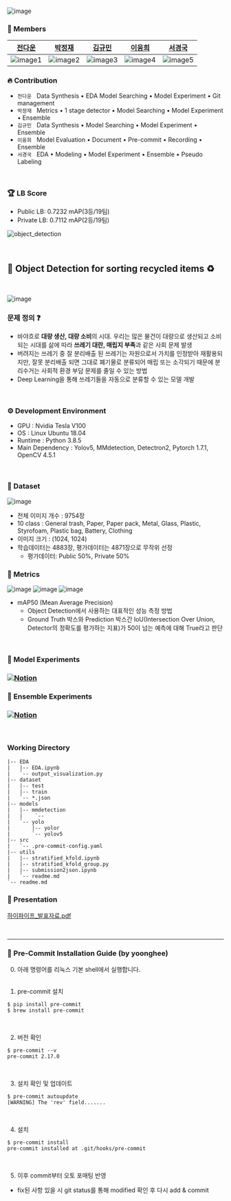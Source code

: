 

</br>

![image](https://user-images.githubusercontent.com/82289435/161487725-cb433d95-1c59-47eb-b305-218a8c42ea46.png)

### 🚢 Members

[전다운](https://github.com/updaun)|[박정재](https://github.com/jeongjae96)|[김규민](https://github.com/km9mn)|[이융희](https://github.com/yoonghee)|[서경국](https://github.com/tjrudrnr2)|
:-:|:-:|:-:|:-:|:-:|
![image1][image1]|![image2][image2]|![image3][image3]|![image4][image4]|![image5][image5]|

[image1]: https://user-images.githubusercontent.com/82289435/161474965-fde57430-c7d8-4a8b-b042-a60e553cfb4e.png
[image2]: https://user-images.githubusercontent.com/82289435/161475112-33b5e095-c2f1-4ed8-90cb-c3ae9f6296ba.png
[image3]: https://user-images.githubusercontent.com/82289435/161475194-7b2f9f11-98fa-4c10-b3fa-ef986e8775d5.png
[image4]: https://user-images.githubusercontent.com/82289435/161475112-33b5e095-c2f1-4ed8-90cb-c3ae9f6296ba.png
[image5]: https://user-images.githubusercontent.com/82289435/161475256-bc796065-f8f8-4bdc-9d43-05b684a73d7d.png



### 🔥 Contribution  
- `전다운` &nbsp; Data Synthesis • EDA Model Searching • Model Experiment • Git management 
- `박정재` &nbsp; Metrics • 1 stage detector • Model Searching • Model Experiment • Ensemble   
- `김규민` &nbsp; Data Synthesis • Model Searching • Model Experiment • Ensemble  
- `이융희` &nbsp; Model Evaluation • Document • Pre-commit • Recording • Ensemble 
- `서경국` &nbsp; EDA • Modeling • Model Experiment • Ensemble • Pseudo Labeling

</br>

### 🏆 LB Score

- Public LB: 0.7232 mAP(3등/19팀)
- Private LB: 0.7112 mAP(2등/19팀) 

![object_detection](https://user-images.githubusercontent.com/82289435/164722125-c2ddd619-bc82-4be2-a12d-f00f945f378b.png)

</br>

## 🔎 Object Detection for sorting recycled items ♻️

</br>

![image](https://user-images.githubusercontent.com/82289435/161470859-3945d5c6-c8f2-4d34-a9e9-316b32a3c801.png)

### 문제 정의 ❓

- 바야흐로 **대량 생산, 대량 소비**의 시대. 우리는 많은 물건이 대량으로 생산되고 소비되는 시대를 삶에 따라 **쓰레기 대란, 매립지 부족**과 같은 사회 문제 발생
- 버려지는 쓰레기 중 잘 분리배출 된 쓰레기는 자원으로서 가치를 인정받아 재활용되지만, 잘못 분리배출 되면 그대로 폐기물로 분류되어 매립 또는 소각되기 때문에 분리수거는 사회적 환경 부담 문제를 줄일 수 있는 방법
- Deep Learning을 통해 쓰레기들을 자동으로 분류할 수 있는 모델 개발 

</br>


### ⚙ Development Environment
- GPU : Nvidia Tesla V100
- OS : Linux Ubuntu 18.04
- Runtime : Python 3.8.5
- Main Dependency : Yolov5, MMdetection, Detectron2, Pytorch 1.7.1, OpenCV 4.5.1

</br>

### 💾 Dataset
![image](https://user-images.githubusercontent.com/82289435/161486061-946f9820-1580-4d0f-a14a-90a9a56181de.png)

- 전체 이미지 개수 : 9754장
- 10 class : General trash, Paper, Paper pack, Metal, Glass, Plastic, Styrofoam, Plastic bag, Battery, Clothing
- 이미지 크기 : (1024, 1024)
- 학습데이터는 4883장, 평가데이터는 4871장으로 무작위 선정
    - 평가데이터: Public 50%, Private 50%

### 📐 Metrics
![image](https://user-images.githubusercontent.com/82289435/161477648-d18e5abc-73f4-478e-b358-ca3ba157ed7c.png)
![image](https://user-images.githubusercontent.com/82289435/161477607-9c6bf2fa-f7bf-473f-8138-e98af5954d83.png)
![image](https://user-images.githubusercontent.com/82289435/161477693-2f92d386-63dd-4329-bd61-3e1a76db3dea.png)

- mAP50 (Mean Average Precision)
    - Object Detection에서 사용하는 대표적인 성능 측정 방법
    - Ground Truth 박스와 Prediction 박스간 IoU(Intersection Over Union, Detector의 정확도를 평가하는 지표)가 50이 넘는 예측에 대해 True라고 판단

</br>

### 🧪 Model Experiments 
### [![Notion](https://img.shields.io/badge/Notion-%23000000.svg?style=for-the-badge&logo=notion&logoColor=white)](https://seemly-newsstand-e49.notion.site/12ea90961aca491ca3a1ff96f26b8717?v=267b6ef3fb264f04934615147e48b912)



### 🔬 Ensemble Experiments
### [![Notion](https://img.shields.io/badge/Notion-%23000000.svg?style=for-the-badge&logo=notion&logoColor=white)](https://seemly-newsstand-e49.notion.site/8ed4c83b48ee403da96211040daf843a?v=d2c1241351ae49f5b3f3f3e2d02d7ad6)

</br>



### Working Directory
```
|-- EDA
|   |-- EDA.ipynb
|   `-- output_visualization.py
|-- dataset
|   |-- test
|   |-- train
|   `-- *.json
|-- models
|   |-- mmdetection
|   |    `--
|   `-- yolo
|       |-- yolor
|       `-- yolov5
|-- src
|   `-- .pre-commit-config.yaml
|-- utils
|   |-- stratified_kfold.ipynb
|   |-- stratified_kfold_group.py
|   |-- submission2json.ipynb
|   `-- readme.md
`-- readme.md
```

### 📢 Presentation
[하이파이프_발표자료.pdf](https://drive.google.com/file/d/1bfRf1bF_aiKwZ2HiWMXdvXdljhdWaMaS/view?usp=sharing)

</br>

<hr>

### 🚩 Pre-Commit Installation Guide (by yoonghee)
0. 아래 명령어를 리눅스 기본 shell에서 실행합니다.
<br/><br/>

1. pre-commit 설치
```
$ pip install pre-commit
$ brew install pre-commit
```
<br/>




2. 버전 확인
```
$ pre-commit --v
pre-commit 2.17.0
```
<br/>

3. 설치 확인 및 업데이트
```
$ pre-commit autoupdate
[WARNING] The 'rev' field.......
```
<br/>

4. 설치
```
$ pre-commit install
pre-commit installed at .git/hooks/pre-commit
```
<br/>

5. 이후 commit부터 오토 포매팅 반영
- fix된 사항 있을 시 git status를 통해 modified 확인 후 다시 add & commit

<br/>